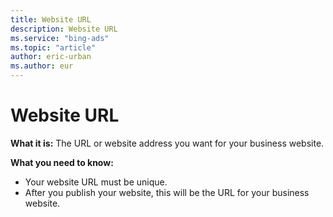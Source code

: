 ```yaml
---
title: Website URL
description: Website URL
ms.service: "bing-ads"
ms.topic: "article"
author: eric-urban
ms.author: eur
---
```


# Website URL

**What it is:** The URL or website address you want for your business website.

**What you need to know:**
- Your website URL must be unique.
- After you publish your website, this will be the URL for your business website.


